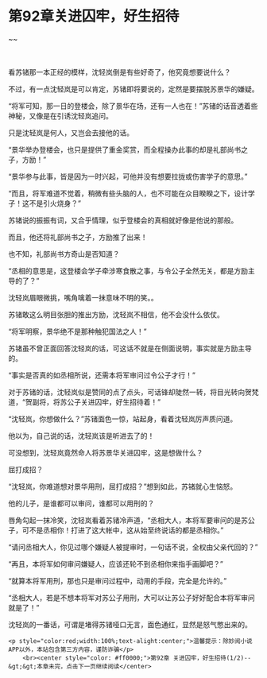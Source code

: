 # 第92章关进囚牢，好生招待
~~
    	    <p name="pagetop" href="javascript:void(0);" onclick="return false" style="line-height: 35px;padding: 10px;color: #333;"> </p><p>看苏锗那一本正经的模样，沈轻岚倒是有些好奇了，他究竟想要说什么？</p><p>不过，有一点沈轻岚是可以肯定，苏锗即将要说的，定然是要摆脱苏景华的嫌疑。</p><p>“将军可知，那一日的登楼会，除了景华在场，还有一人也在！”苏锗的话音透着些神秘，又像是在引诱沈轻岚追问。</p><p>只是沈轻岚是何人，又岂会去接他的话。</p><p>“景华举办登楼会，也只是提供了重金奖赏，而全程操办此事的却是礼部尚书之子，方励！”</p><p>“景华参与此事，皆是因为一时兴起，可他并没有想要拉拢或伤害学子的意思。”</p><p>“而且，将军难道不觉着，稍微有些头脑的人，也不可能在众目睽睽之下，设计学子！这不是引火烧身？”</p><p>苏锗说的振振有词，又合乎情理，似乎登楼会的真相就好像是他说的那般。</p><p>而且，他还将礼部尚书之子，方励推了出来！</p><p>也不知，礼部尚书方奇山是否知道？</p><p>“丞相的意思是，这登楼会学子牵涉寒食散之事，与令公子全然无关，都是方励主导的了？”</p><p>沈轻岚眉眼微挑，嘴角噙着一抹意味不明的笑。。</p><p>苏锗敢这么明目张胆的推出方励，沈轻岚不相信，他不会没什么依仗。</p><p>“将军明察，景华绝不是那种触犯国法之人！”</p><p>苏锗虽不曾正面回答沈轻岚的话，可这话不就是在侧面说明，事实就是方励主导的。</p><p>“事实是否真的如丞相所说，还需本将军审问过令公子才行！”</p><p>对于苏锗的话，沈轻岚似是赞同的点了点头，可话锋却陡然一转，将目光转向贺梵道，“贺副将，将苏公子关进囚牢，好生招待着！”</p><p>“沈轻岚，你想做什么？”苏锗面色一惊，站起身，看着沈轻岚厉声质问道。</p><p>他以为，自己说的话，沈轻岚该是听进去了的！</p><p>可没想到，沈轻岚竟然命人将苏景华关进囚牢，这是想做什么？</p><p>屈打成招？</p><p>“沈轻岚，你难道想对景华用刑，屈打成招？”想到如此，苏锗就心生恼怒。</p><p>他的儿子，是谁都可以审问，谁都可以用刑的？</p><p>唇角勾起一抹冷笑，沈轻岚看着苏锗冷声道，“丞相大人，本将军要审问的是苏公子，可不是丞相你！打进了这大帐中，这从始至终说话的都是丞相你。”</p><p>“请问丞相大人，你见过哪个嫌疑人被提审时，一句话不说，全权由父亲代回的？”</p><p>“再且，本将军如何审问嫌疑人，应该还轮不到丞相你来指手画脚吧？”</p><p>“就算本将军用刑，那也只是审问过程中，动用的手段，完全是允许的。”</p><p>“丞相大人，若是不想本将军对苏公子用刑，大可以让苏公子好好配合本将军审问就是了！”</p><p>沈轻岚的一番话，可谓是堵得苏锗哑口无言，面色通红，显然是怒气憋出来的。</p>
    	
   	<p style="color:red;width:100%;text-alight:center;">温馨提示：除妙阅小说APP以外，本站包含第三方内容，谨防诈骗</p>
    	<br><center style="color: #ff0000;">第92章 关进囚牢，好生招待(1/2)--&gt;&gt;本章未完，点击下一页继续阅读</center>
    	
